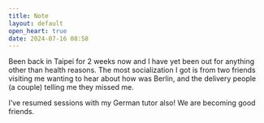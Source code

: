 ```yaml
---
title: Note
layout: default
open_heart: true
date: 2024-07-16 08:58
---
```


Been back in Taipei for 2 weeks now and I have yet been out for anything other than health reasons. The most socialization I got is from two friends visiting me wanting to hear about how was Berlin, and the delivery people (a couple) telling me they missed me. 

I’ve resumed sessions with my German tutor also! We are becoming good friends.
